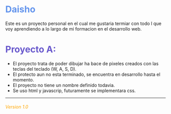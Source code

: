 # **<span style="color:cornflowerblue;">Daisho</span>**

Este es un proyecto personal en el cual me gustaria termiar con todo l que voy aprendiendo a lo largo de mi formacion en el desarrollo web.

# **<span style="color:slateblue;">Proyecto A:</span>**
- El proyecto trata de poder dibujar ha bace de pixeles creados con las teclas del teclado (W, A, S, D).
- El protecto aun no esta terminado, se encuentra en desarrollo hasta el momento.
- El proyecto no tiene un nombre definido todavia.
- Se uso html y javascrip, futuramente se implementara css.

-------

###### <span style="color:orange;">Version 1.0</span>
